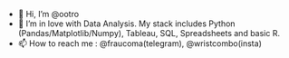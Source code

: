 - 👋 Hi, I’m @ootro
- 👀 I’m in love with Data Analysis. My stack includes Python (Pandas/Matplotlib/Numpy), Tableau, SQL, Spreadsheets and basic R.
- 📫 How to reach me : @fraucoma(telegram), @wristcombo(insta)

<!---
ootro/ootro is a ✨ special ✨ repository because its `README.md` (this file) appears on your GitHub profile.
You can click the Preview link to take a look at your changes.
--->
